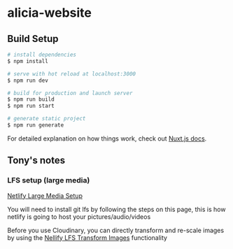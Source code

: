 # alicia-website

## Build Setup

```bash
# install dependencies
$ npm install

# serve with hot reload at localhost:3000
$ npm run dev

# build for production and launch server
$ npm run build
$ npm run start

# generate static project
$ npm run generate
```

For detailed explanation on how things work, check out [Nuxt.js docs](https://nuxtjs.org).



## Tony's notes

### LFS setup (large media)

[Netlify Large Media Setup](https://docs.netlify.com/large-media/setup/)

You will need to install git lfs by following the steps on this page, this is how netlify is going to host your pictures/audio/videos

Before you use Cloudinary, you can directly transform and re-scale images by using the [Nellify LFS Transform Images](https://docs.netlify.com/large-media/transform-images/) functionality